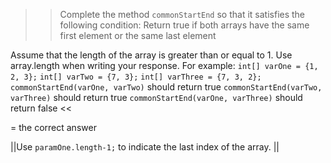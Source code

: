 >>Complete the method <code>commonStartEnd</code> so that it satisfies the following condition:
Return true if both arrays have the same first element or the same last element</p>
<p>Assume that the length of the array is greater than or equal to 1.
Use array.length when writing your response.
For example:
<code>int[] varOne = {1, 2, 3};</code>
<code>int[] varTwo = {7, 3};</code>
<code>int[] varThree = {7, 3, 2};</code>
<code>commonStartEnd(varOne, varTwo)</code> should return true
<code>commonStartEnd(varTwo, varThree)</code> should return true
<code>commonStartEnd(varOne, varThree)</code> should return false <<

= the correct answer

||Use <code>paramOne.length-1;</code> to indicate the last index of the array. ||
